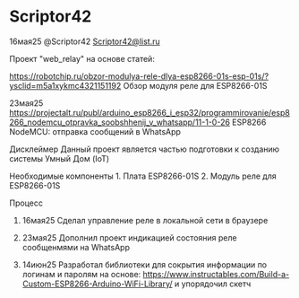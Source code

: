 # Scriptor42
 
 16мая25
 @Scriptor42
 Scriptor42@list.ru

Проект "web_relay" на основе статей:

https://robotchip.ru/obzor-modulya-rele-dlya-esp8266-01s-esp-01s/?ysclid=m5a1xykmc4321151192
Обзор модуля реле для ESP8266-01S

23мая25
https://projectalt.ru/publ/arduino_esp8266_i_esp32/programmirovanie/esp8266_nodemcu_otpravka_soobshhenij_v_whatsapp/11-1-0-26
ESP8266 NodeMCU: отправка сообщений в WhatsApp

Дисклеймер
Данный проект является частью подготовки к созданию системы Умный Дом (IoT)

Необходимые компоненты
    1. Плата ESP8266-01S
	2. Модуль реле для ESP8266-01S

Процесс

1. 16мая25
Сделал управление реле в локальной сети в браузере

2. 23мая25
Дополнил проект индикацией состояния реле сообщенмями на WhatsApp

3. 14июн25
Разработал библиотеки для сокрытия информации по логинам и паролям на основе:
https://www.instructables.com/Build-a-Custom-ESP8266-Arduino-WiFi-Library/
и упорядочил скетч